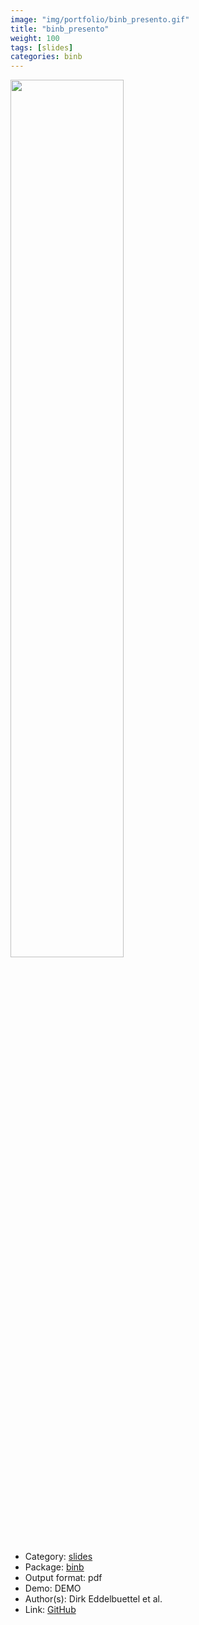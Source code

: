 ```yaml
---
image: "img/portfolio/binb_presento.gif"
title: "binb_presento"
weight: 100
tags: [slides]
categories: binb
---
```




<!--more-->

<p><a href="../../img/portfolio/binb_presento.gif"><img class = "jf-image-shadow" src="../../img/portfolio/binb_presento.gif", width="60%"></a></p>

- Category: [slides](../../tags/slides)
- Package: [binb](binb)
- Output format: pdf
- Demo: DEMO
- Author(s): Dirk Eddelbuettel et al.
- Link: [GitHub](https://github.com/eddelbuettel/binb)



